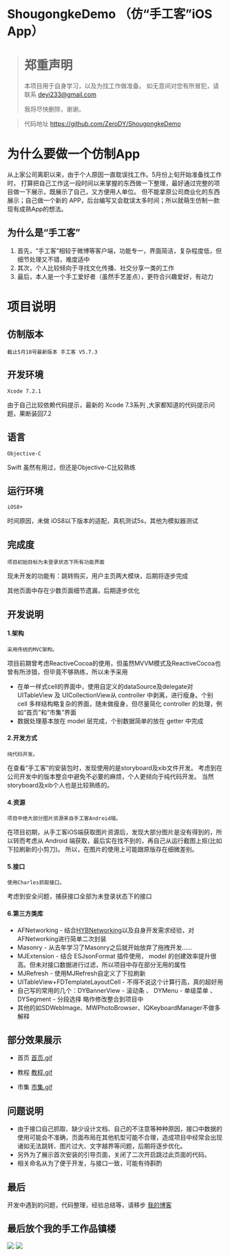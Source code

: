 # ShougongkeDemo （仿“手工客”iOS App）

># 郑重声明 #
>本项目用于自身学习，以及为找工作做准备。
>如无意间对您有所冒犯，请联系 deyi233@gmail.com
>
>我将尽快删除，谢谢。

>代码地址 <https://github.com/ZeroDY/ShougongkeDemo>

# 为什么要做一个仿制App
从上家公司离职以来，由于个人原因一直耽误找工作。5月份上旬开始准备找工作时，
打算把自己工作这一段时间以来掌握的东西做一下整理，最好通过完整的项目做一下展示，既展示了自己，又方便用人单位。
但不能拿原公司商业化的东西展示；自己做一个新的 APP，后台编写又会耽误太多时间；所以就萌生仿制一款现有成熟App的想法。

## 为什么是“手工客”
1. 首先，“手工客”相较于微博等客户端，功能专一，界面简洁，复杂程度低，但细节处理又不错，难度适中
2. 其次，个人比较倾向于寻找文化传播、社交分享一类的工作
3. 最后，本人是一个手工爱好者（虽然手艺差点），更符合兴趣爱好，有动力

# 项目说明
## 仿制版本
    截止5月18号最新版本 手工客 V5.7.3

## 开发环境
    Xcode 7.2.1
由于自己比较依赖代码提示，最新的 Xcode 7.3系列 ,大家都知道的代码提示问题，果断装回7.2

## 语言
    Objective-C
Swift 虽然有用过，但还是Objective-C比较熟练

## 运行环境
    iOS8+
时间原因，未做 iOS8以下版本的适配，真机测试5s，其他为模拟器测试

## 完成度
    项目初始目标为未登录状态下所有功能界面

现未开发的功能有：跳转购买，用户主页两大模块，后期将逐步完成

其他页面中存在少数页面细节遗漏，后期逐步优化

## 开发说明 

#### 1.架构
    采用传统的MVC架构。
项目前期曾考虑ReactiveCocoa的使用，但虽然MVVM模式及ReactiveCocoa也曾有所涉猎，但毕竟不够熟练，所以未予采用

* 在单一样式cell的界面中，使用自定义的dataSource及delegate对 UITableView 及 UICollectionView从 controller 中剥离，进行瘦身。个别 cell 多样结构略复杂的界面，随未做瘦身，但尽量简化 controller 的处理，例如“首页”和“市集”界面
* 数据处理基本放在 model 层完成，个别数据简单的放在 getter 中完成 

#### 2.开发方式
    纯代码开发。
在查看“手工客”的安装包时，发现使用的是storyboard及xib文件开发。
考虑到在公司开发中的版本整合中避免不必要的麻烦，个人更倾向于纯代码开发。
当然storyboard及xib个人也是比较熟练的。

#### 4.资源
    项目中绝大部分图片资源来自手工客Android端。
在项目初期，从手工客iOS端获取图片资源后，发现大部分图片是没有得到的，所以转而考虑从 Android 端获取，最后实在找不到的，再自己从运行截图上抠(比如下拉刷新的小剪刀)。
    所以，在图片的使用上可能跟原版存在细微差别。

#### 5.接口
    使用Charles抓取接口。
考虑到安全问题，捕获接口全部为未登录状态下的接口

#### 6.第三方类库
* AFNetworking  -  结合[HYBNetworking](https://github.com/CoderJackyHuang/HYBNetworking)以及自身开发需求经验，对AFNetworking进行简单二次封装
* Masonry   -  从去年学习了Masonry之后就开始放弃了拖拽开发……
* MJExtension - 结合 ESJsonFormat 插件使用， model 的创建效率提升很高。但未对接口数据进行过滤，所以项目中存在部分无用的属性
* MJRefresh - 使用MJRefresh自定义了下拉刷新
* UITableView+FDTemplateLayoutCell - 不得不说这个计算行高，真的超好用
* 自己写的常用的几个：DYBannerView - 滚动条 、 DYMenu - 单级菜单  、DYSegment - 分段选择 略作修改整合到项目中
* 其他的如SDWebImage、MWPhotoBrowser、IQKeyboardManager不做多解释

## 部分效果展示
* 首页 [首页.gif](http://o76hg1e0m.bkt.clouddn.com/sgk-show01.gif)

* 教程 [教程.gif](http://o76hg1e0m.bkt.clouddn.com/sgk-show02.gif)

* 市集 [市集.gif](http://o76hg1e0m.bkt.clouddn.com/sgk-show04.gif)

## 问题说明
* 由于接口自己抓取、缺少设计文档、自己的不注意等种种原因，接口中数据的使用可能会不准确，页面布局在其他机型可能不合理，造成项目中经常会出现诸如无法跳转、图片过大、文字越界等问题，后期将逐步优化。
* 另外为了展示首次安装的引导页面，关闭了二次开启跳过此页面的代码。
* 相关命名从为了便于开发，与接口一致，可能有待斟酌

## 最后
开发中遇到的问题，代码整理，经验总结等，请移步 [我的博客](http://www.zerody.me)

## 最后放个我的手工作品镇楼
![](http://o76hg1e0m.bkt.clouddn.com/IMG_20140123_113242.jpg)  ![](http://o76hg1e0m.bkt.clouddn.com/IMG_20140123_112739.jpg)































